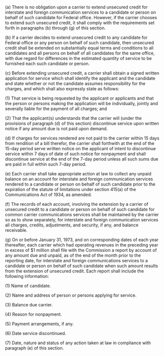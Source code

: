 (a) There is no obligation upon a carrier to extend unsecured credit for interstate and foreign communication services to a candidate or person on behalf of such candidate for Federal office. However, if the carrier chooses to extend such unsecured credit, it shall comply with the requirements set forth in paragraphs (b) through (g) of this section.

(b) If a carrier decides to extend unsecured credit to any candidate for Federal office or any person on behalf of such candidate, then unsecured credit shall be extended on substantially equal terms and conditions to all candidates and all persons on behalf of all candidates for the same office, with due regard for differences in the estimated quantity of service to be furnished each such candidate or person.

(c) Before extending unsecured credit, a carrier shall obtain a signed written application for service which shall identify the applicant and the candidate and state whether or not the candidate assumes responsibility for the charges, and which shall also expressly state as follows:

(1) That service is being requested by the applicant or applicants and that the person or persons making the application will be individually, jointly and severally liable for the payment of all charges; and

(2) That the applicant(s) understands that the carrier will (under the provisions of paragraph (d) of this section) discontinue service upon written notice if any amount due is not paid upon demand.

(d) If charges for services rendered are not paid to the carrier within 15 days from rendition of a bill therefor, the carrier shall forthwith at the end of the 15-day period serve written notice on the applicant of intent to discontinue service within 7 days of date of such notice for nonpayment and shall discontinue service at the end of the 7-day period unless all such sums due are paid in full within such 7-day period.

(e) Each carrier shall take appropriate action at law to collect any unpaid balance on an account for interstate and foreign communication services rendered to a candidate or person on behalf of such candidate prior to the expiration of the statute of limitations under section 415(a) of the Communications Act of 1934, as amended.

(f) The records of each account, involving the extension by a carrier of unsecured credit to a candidate or person on behalf of such candidate for common carrier communications services shall be maintained by the carrier so as to show separately, for interstate and foreign communication services all charges, credits, adjustments, and security, if any, and balance receivable.

(g) On or before January 31, 1973, and on corresponding dates of each year thereafter, each carrier which had operating revenues in the preceding year in excess of $1 million shall file with the Commission a report by account of any amount due and unpaid, as of the end of the month prior to the reporting date, for interstate and foreign communications services to a candidate or person on behalf of such candidate when such amount results from the extension of unsecured credit. Each report shall include the following information:

(1) Name of candidate.

(2) Name and address of person or persons applying for service.

(3) Balance due carrier.

(4) Reason for nonpayment.

(5) Payment arrangements, if any.

(6) Date service discontinued.

(7) Date, nature and status of any action taken at law in compliance with paragraph (e) of this section.

